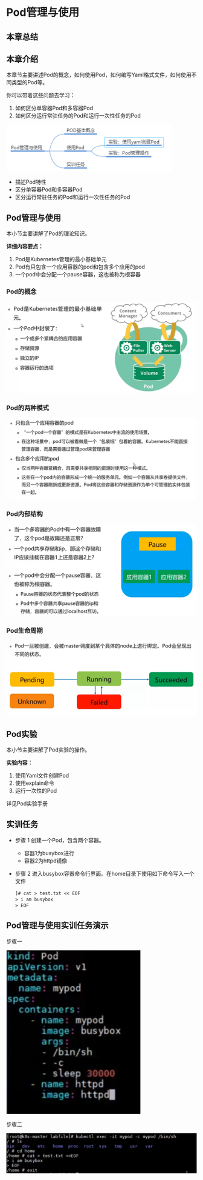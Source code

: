 # Pod管理与使用

## 本章总结

## 本章介绍

本章节主要讲述Pod的概念，如何使用Pod，如何编写Yaml格式文件，如何使用不同类型的Pod等。

你可以带着这些问题去学习：

1. 如何区分单容器Pod和多容器Pod
2. 如何区分运行常驻任务的Pod和运行一次性任务的Pod

<img src=".\Pod管理与使用.assets\image-20201005190534611.png" alt="image-20201005190534611" style="zoom:67%;" />

- 描述Pod特性
- 区分单容器Pod和多容器Pod
- 区分运行常驻任务的Pod和运行一次性任务的Pod

## Pod管理与使用

本小节主要讲解了Pod的理论知识。

**详细内容要点：**

1. Pod是Kubernetes管理的最小基础单元
2. Pod有只包含一个应用容器的pod和包含多个应用的pod
3.  一个pod中会分配一个pause容器，这也被称为根容器

### Pod的概念

![image-20201005221226502](.\Pod管理与使用.assets\image-20201005221226502.png)

###  Pod的两种模式

![image-20201005222456267](.\Pod管理与使用.assets\image-20201005222456267.png)

### Pod内部结构

![image-20201005225624667](.\Pod管理与使用.assets\image-20201005225624667.png)

### Pod生命周期

![image-20201005225733326](.\Pod管理与使用.assets\image-20201005225733326.png)

##  Pod实验

本小节主要讲解了Pod实验的操作。

**实验内容：**

1. 使用Yaml文件创建Pod	
2. 使用explain命令
3. 运行一次性的Pod

详见Pod实验手册

## 实训任务

- 步骤 1    创建一个Pod，包含两个容器。

  - 容器1为busybox进行
  - 容器2为httpd镜像

- 步骤 2    进入busybox容器命令行界面。在home目录下使用如下命令写入一个文件

  ```shell
  ]# cat > test.txt << EOF
  > i am busybox
  > EOF
  ```

## Pod管理与使用实训任务演示

步骤一

![image-20201006200129082](.\Pod管理与使用.assets\image-20201006200129082-1601985694368.png)

步骤二

![image-20201006200414580](.\Pod管理与使用.assets\image-20201006200414580.png)